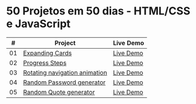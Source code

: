 
# 50 Projetos em 50 dias - HTML/CSS e JavaScript

|  #  | Project                                                                                                                     | Live Demo                                                                         |
| :-: | --------------------------------------------------------------------------------------------------------------------------- | --------------------------------------------------------------------------------- |
| 01  | [Expanding Cards](https://github.com/dkhenrique/50projetos50dias/tree/main/expanding-cards)                             | [Live Demo](https://expanding-cardsz.netlify.app/)               |
| 02  | [Progress Steps](https://github.com/dkhenrique/50projetos50dias/tree/main/progress-steps)                               | [Live Demo](https://progress-steps-by-step.netlify.app/)                |
| 03  | [Rotating navigation animation](https://github.com/dkhenrique/50projetos50dias/tree/main/rotating-navigation-animation)                               | [Live Demo](https://regal-bubblegum-344443.netlify.app/)                |
| 04  | [Random Password generator](https://github.com/dkhenrique/50projetos50dias/tree/main/Random-Password-generator.git)                               | [Live Demo](https://progress-steps-by-step.netlify.app/)                |
| 05  | [Random Quote generator](https://github.com/dkhenrique/50projetos50dias/tree/main/Random-Password-generator.git)                               | [Live Demo]()                |


